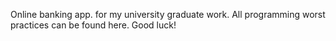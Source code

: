 Online banking app.
for my  university graduate work.
All programming worst practices can be found here.
Good luck!
